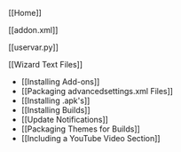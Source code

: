 [[Home]]

[[addon.xml]]

[[uservar.py]]

[[Wizard Text Files]]
* [[Installing Add-ons]]
* [[Packaging advancedsettings.xml Files]]
* [[Installing .apk's]]
* [[Installing Builds]]
* [[Update Notifications]]
* [[Packaging Themes for Builds]]
* [[Including a YouTube Video Section]]